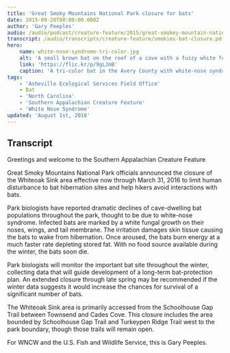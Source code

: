 ```yaml
---
title: 'Great Smoky Mountains National Park closure for bats'
date: 2015-09-28T00:00:00.000Z
author: 'Gary Peeples'
audio: /audio/podcast/creature-feature/2015/great-smokey-mountain-national-park-bat-closure.mp3
transcript: /audio/transcripts/creature-feature/smokies-bat-closure.pdf
hero:
    name: white-nose-syndrome-tri-color.jpg
    alt: 'A small brown bat on the roof of a cave with a fuzzy white fungus on its nose.'
    link: 'https://flic.kr/p/9gLJmB'
    caption: 'A tri-color bat in the Avery County with white-nose syndrome. Photo by Gabrielle Graeter, NCWRC.'
tags:
    - 'Asheville Ecological Services Field Office'
    - Bat
    - 'North Carolina'
    - 'Southern Appalachian Creature Feature'
    - 'White Nose Syndrome'
updated: 'August 1st, 2018'
---
```


## Transcript

Greetings and welcome to the Southern Appalachian Creature Feature

Great Smoky Mountains National Park officials announced the closure of the Whiteoak Sink area effective now through March 31, 2016 to limit human disturbance to bat hibernation sites and help hikers avoid interactions with bats.

Park biologists have reported dramatic declines of cave-dwelling bat populations throughout the park, thought to be due to white-nose syndrome. Infected bats are marked by a white fungal growth on their noses, wings, and tail membrane. The irritation damages skin tissue causing the bats to wake from hibernation. Once aroused, the bats burn energy at a much faster rate depleting stored fat. With no food source available during the winter, the bats soon die.

Park biologists will monitor the important bat site throughout the winter, collecting data that will guide development of a long-term bat-protection plan. An extended closure through late spring may be recommended if the winter data suggests it would increase the chances for survival of a significant number of bats.

The Whiteoak Sink area is primarily accessed from the Schoolhouse Gap Trail between Townsend and Cades Cove. This closure includes the area bounded by Schoolhouse Gap Trail and Turkeypen Ridge Trail west to the park boundary, though those trails will remain open.

For WNCW and the U.S. Fish and Wildlife Service, this is Gary Peeples.